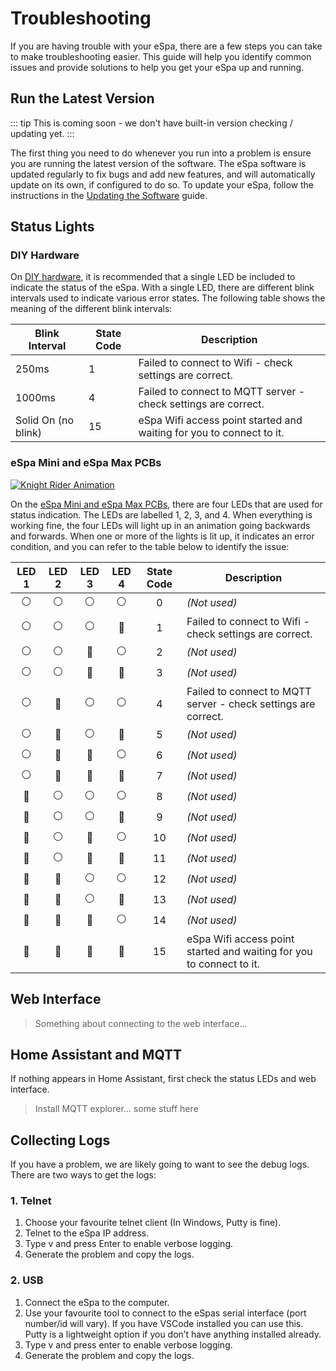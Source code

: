 # Troubleshooting

If you are having trouble with your eSpa, there are a few steps you can take to make troubleshooting easier. This guide will help you identify common issues and provide solutions to help you get your eSpa up and running.

## Run the Latest Version

::: tip
This is coming soon - we don't have built-in version checking / updating yet.
:::

The first thing you need to do whenever you run into a problem is ensure you are running the latest version of the software. The eSpa software is updated regularly to fix bugs and add new features, and will automatically update on its own, if configured to do so. To update your eSpa, follow the instructions in the [Updating the Software](/firmware-updating) guide.

## Status Lights

### DIY Hardware

On [DIY hardware](/hardware-custom-build), it is recommended that a single LED be included to indicate the status of the eSpa. With a single LED, there are different blink intervals used to indicate various error states. The following table shows the meaning of the different blink intervals:

| Blink Interval      | State Code | Description                                                          |
|---------------------|------------|----------------------------------------------------------------------|
| 250ms               | 1          | Failed to connect to Wifi - check settings are correct.              |
| 1000ms              | 4          | Failed to connect to MQTT server - check settings are correct.       |
| Solid On (no blink) | 15         | eSpa Wifi access point started and waiting for you to connect to it. |

### eSpa Mini and eSpa Max PCBs

[![Knight Rider Animation](/images/knight-rider.gif)](/images/knight-rider.gif)

On the [eSpa Mini and eSpa Max PCBs](/hardware-pcb), there are four LEDs that are used for status indication. The LEDs are labelled 1, 2, 3, and 4. When everything is working fine, the four LEDs will light up in an animation going backwards and forwards. When one or more of the lights is lit up, it indicates an error condition, and you can refer to the table below to identify the issue:

| LED 1            | LED 2            | LED 3            | LED 4            | State Code | Description                                                          |
|:----------------:|:----------------:|:----------------:|:----------------:|:----------:|----------------------------------------------------------------------|
| :white_circle:   | :white_circle:   | :white_circle:   | :white_circle:   | 0          | *(Not used)*                                                         |
| :white_circle:   | :white_circle:   | :white_circle:   | :red_circle:     | 1          | Failed to connect to Wifi - check settings are correct.              |
| :white_circle:   | :white_circle:   | :red_circle:     | :white_circle:   | 2          | *(Not used)*                                                         |
| :white_circle:   | :white_circle:   | :red_circle:     | :red_circle:     | 3          | *(Not used)*                                                         |
| :white_circle:   | :red_circle:     | :white_circle:   | :white_circle:   | 4          | Failed to connect to MQTT server - check settings are correct.       |
| :white_circle:   | :red_circle:     | :white_circle:   | :red_circle:     | 5          | *(Not used)*                                                         |
| :white_circle:   | :red_circle:     | :red_circle:     | :white_circle:   | 6          | *(Not used)*                                                         |
| :white_circle:   | :red_circle:     | :red_circle:     | :red_circle:     | 7          | *(Not used)*                                                         |
| :red_circle:     | :white_circle:   | :white_circle:   | :white_circle:   | 8          | *(Not used)*                                                         |
| :red_circle:     | :white_circle:   | :white_circle:   | :red_circle:     | 9          | *(Not used)*                                                         |
| :red_circle:     | :white_circle:   | :red_circle:     | :white_circle:   | 10         | *(Not used)*                                                         |
| :red_circle:     | :white_circle:   | :red_circle:     | :red_circle:     | 11         | *(Not used)*                                                         |
| :red_circle:     | :red_circle:     | :white_circle:   | :white_circle:   | 12         | *(Not used)*                                                         |
| :red_circle:     | :red_circle:     | :white_circle:   | :red_circle:     | 13         | *(Not used)*                                                         |
| :red_circle:     | :red_circle:     | :red_circle:     | :white_circle:   | 14         | *(Not used)*                                                         |
| :red_circle:     | :red_circle:     | :red_circle:     | :red_circle:     | 15         | eSpa Wifi access point started and waiting for you to connect to it. |

## Web Interface

> Something about connecting to the web interface...

## Home Assistant and MQTT

If nothing appears in Home Assistant, first check the status LEDs and web interface.

> Install MQTT explorer... some stuff here

## Collecting Logs

If you have a problem, we are likely going to want to see the debug logs. There are two ways to get the logs:

### 1. Telnet

1. Choose your favourite telnet client (In Windows, Putty is fine).
2. Telnet to the eSpa IP address.
3. Type v and press Enter to enable verbose logging.
4. Generate the problem and copy the logs.

### 2. USB

1. Connect the eSpa to the computer.
2. Use your favourite tool to connect to the eSpas serial interface (port number/id will vary). If you have VSCode installed you can use this. Putty is a lightweight option if you don’t have anything installed already.
3. Type v and press enter to enable verbose logging.
4. Generate the problem and copy the logs.
